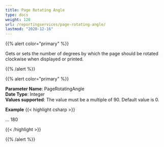 ```yaml
---
title: Page Rotating Angle
type: docs
weight: 120
url: /reportingservices/page-rotating-angle/
lastmod: "2020-12-16"
---
```


{{% alert color="primary" %}}

Gets or sets the number of degrees by which the page should be rotated clockwise when displayed or printed.

{{% /alert %}}

{{% alert color="primary" %}}

**Parameter Name**: PageRotatingAngle  
**Date Type**: Integer  
**Values supported**: The value must be a multiple of 90. Default value is 0.  

**Example**
{{< highlight csharp >}}

<Render>
...
<Extension Name="APPDF" Type="Aspose.PDF.ReportingServices.Renderer,Aspose.PDF.ReportingServices">
<Configuration>
        <PageRotatingAngle>180</PageRotatingAngle>
</Configuration>
</Extension>
</Render>

{{< /highlight >}}

{{% /alert %}}
